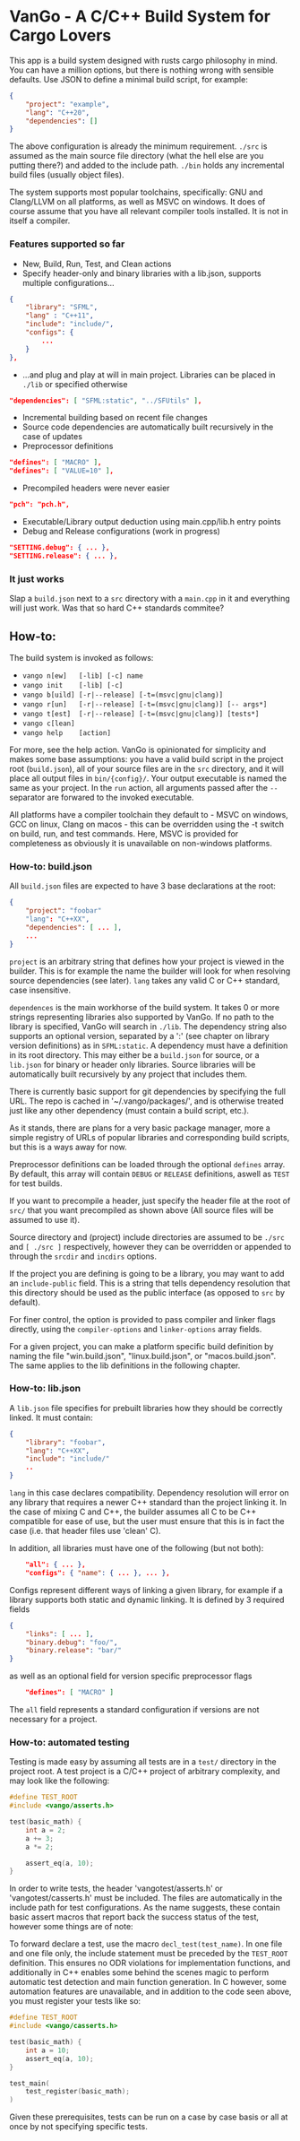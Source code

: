 # VanGo - A C/C++ Build System for Cargo Lovers

This app is a build system designed with rusts cargo philosophy in mind. You can have a million options, but there is nothing wrong with sensible defaults. Use JSON to define a minimal build script, for example:
```json
{
    "project": "example",
    "lang": "C++20",
    "dependencies": []
}
```
The above configuration is already the minimum requirement. `./src` is assumed as the main source file directory (what the hell else are you putting there?) and added to the include path. `./bin` holds any incremental build files (usually object files).

The system supports most popular toolchains, specifically: GNU and Clang/LLVM on all platforms, as well as MSVC on windows. It does of course assume that you have all relevant compiler tools installed. It is not in itself a compiler.

### Features supported so far
- New, Build, Run, Test, and Clean actions
- Specify header-only and binary libraries with a lib.json, supports multiple configurations...
```json
{
    "library": "SFML",
    "lang" : "C++11",
    "include": "include/",
    "configs": {
        ...
    }
},
```
- ...and plug and play at will in main project. Libraries can be placed in `./lib` or specified otherwise
```json
"dependencies": [ "SFML:static", "../SFUtils" ],
```
- Incremental building based on recent file changes
- Source code dependencies are automatically built recursively in the case of updates
- Preprocessor definitions
```json
"defines": [ "MACRO" ],
"defines": [ "VALUE=10" ],
```
- Precompiled headers were never easier
```json
"pch": "pch.h",
```
- Executable/Library output deduction using main.cpp/lib.h entry points
- Debug and Release configurations (work in progress)
```json
"SETTING.debug": { ... },
"SETTING.release": { ... },
```

### It just works
Slap a `build.json` next to a `src` directory with a `main.cpp` in it and everything will just work. Was that so hard C++ standards commitee?

## How-to:
The build system is invoked as follows:

- `vango n[ew]   [-lib] [-c] name`
- `vango init    [-lib] [-c]`
- `vango b[uild] [-r|--release] [-t=(msvc|gnu|clang)]`
- `vango r[un]   [-r|--release] [-t=(msvc|gnu|clang)] [-- args*]`
- `vango t[est]  [-r|--release] [-t=(msvc|gnu|clang)] [tests*]`
- `vango c[lean]`
- `vango help    [action]`

For more, see the help action.
VanGo is opinionated for simplicity and makes some base assumptions: you have a valid build script in the project root (`build.json`), all of your source files are in the `src` directory, and it will place all output files in `bin/{config}/`. Your output executable is named the same as your project. In the `run` action, all arguments passed after the `--` separator are forwared to the invoked executable.

All platforms have a compiler toolchain they default to - MSVC on windows, GCC on linux, Clang on macos - this can be overridden using the -t switch on build, run, and test commands. Here, MSVC is provided for completeness as obviously it is unavailable on non-windows platforms.

### How-to: build.json
All `build.json` files are expected to have 3 base declarations at the root:
```json
{
    "project": "foobar"
    "lang": "C++XX",
    "dependencies": [ ... ],
    ...
}
```
`project` is an arbitrary string that defines how your project is viewed in the builder. This is for example the name the builder will look for when resolving source dependencies (see later). `lang` takes any valid C or C++ standard, case insensitive.


`dependences` is the main workhorse of the build system. It takes 0 or more strings representing libraries also supported by VanGo. If no path to the library is specified, VanGo will search in `./lib`. The dependency string also supports an optional version, separated by a ':' (see chapter on library version definitions) as in `SFML:static`. A dependency must have a definition in its root directory. This may either be a `build.json` for source, or a `lib.json` for binary or header only libraries. Source libraries will be automatically built recursively by any project that includes them.

There is currently basic support for git dependencies by specifying the full URL. The repo is cached in '~/.vango/packages/', and is otherwise treated just like any other dependency (must contain a build script, etc.).

As it stands, there are plans for a very basic package manager, more a simple registry of URLs of popular libraries and corresponding build scripts, but this is a ways away for now.


Preprocessor definitions can be loaded through the optional `defines` array. By default, this array will contain `DEBUG` or `RELEASE` definitions, aswell as `TEST` for test builds.

If you want to precompile a header, just specify the header file at the root of `src/` that you want precompiled as shown above (All source files will be assumed to use it).

Source directory and (project) include directories are assumed to be `./src` and `[ ./src ]` respectively, however they can be overridden or appended to through the `srcdir` and `incdirs` options.

If the project you are defining is going to be a library, you may want to add an `include-public` field. This is a string that tells dependency resolution that this directory should be used as the public interface (as opposed to `src` by default).

For finer control, the option is provided to pass compiler and linker flags directly, using the `compiler-options` and `linker-options` array fields.

For a given project, you can make a platform specific build definition by naming the file "win.build.json", "linux.build.json", or "macos.build.json". The same applies to the lib definitions in the following chapter.

### How-to: lib.json
A `lib.json` file specifies for prebuilt libraries how they should be correctly linked. It must contain:
```json
{
    "library": "foobar",
    "lang": "C++XX",
    "include": "include/"
    ..
}
```
`lang` in this case declares compatibility. Dependency resolution will error on any library that requires a newer C++ standard than the project linking it. In the case of mixing C and C++, the builder assumes all C to be C++ compatible for ease of use, but the user must ensure that this is in fact the case (i.e. that header files use 'clean' C).

In addition, all libraries must have one of the following (but not both):
```json
    "all": { ... },
    "configs": { "name": { ... }, ... },
```

Configs represent different ways of linking a given library, for example if a library supports both static and dynamic linking. It is defined by 3 required fields
```json
{
    "links": [ ... ],
    "binary.debug": "foo/",
    "binary.release": "bar/"
}
```
as well as an optional field for version specific preprocessor flags
```json
    "defines": [ "MACRO" ]
```
The `all` field represents a standard configuration if versions are not necessary for a project.

### How-to: automated testing
Testing is made easy by assuming all tests are in a `test/` directory in the project root. A test project is a C/C++ project of arbitrary complexity, and may look like the following:
```cpp
#define TEST_ROOT
#include <vango/asserts.h>

test(basic_math) {
    int a = 2;
    a += 3;
    a *= 2;

    assert_eq(a, 10);
}
```
In order to write tests, the header 'vangotest/asserts.h' or 'vangotest/casserts.h' must be included. The files are automatically in the include path for test configurations. As the name suggests, these contain basic assert macros that report back the success status of the test, however some things are of note:

To forward declare a test, use the macro `decl_test(test_name)`.
In one file and one file only, the include statement must be preceded by the `TEST_ROOT` definition. This ensures no ODR violations for implementation functions, and additionally in C++ enables some behind the scenes magic to perform automatic test detection and main function generation.
In C however, some automation features are unavailable, and in addition to the code seen above, you must register your tests like so:
```cpp
#define TEST_ROOT
#include <vango/casserts.h>

test(basic_math) {
    int a = 10;
    assert_eq(a, 10);
}

test_main(
    test_register(basic_math);
)
```
Given these prerequisites, tests can be run on a case by case basis or all at once by not specifying specific tests.

